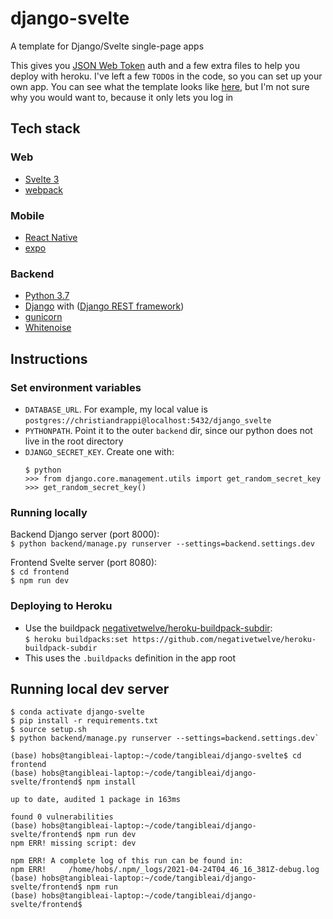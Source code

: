 # django-svelte
A template for Django/Svelte single-page apps

This gives you [JSON Web Token](https://jwt.io/) auth and a few extra files to help you deploy with heroku. I've left a few `TODO`s in the code, so you can set up your own app. You can see what the template looks like [here](https://django-svelte.herokuapp.com), but I'm not sure why you would want to, because it only lets you log in

## Tech stack

### Web
- [Svelte 3](https://svelte.dev/)
- [webpack](https://webpack.js.org/)

### Mobile
- [React Native](https://facebook.github.io/react-native/)
- [expo](https://github.com/expo/expo)

### Backend
- [Python 3.7](https://www.python.org/)
- [Django](https://www.djangoproject.com/) with ([Django REST framework](https://www.django-rest-framework.org/))
- [gunicorn](https://gunicorn.org/)
- [Whitenoise](http://whitenoise.evans.io/en/stable/)

## Instructions

### Set environment variables
- `DATABASE_URL`. For example, my local value is `postgres://christiandrappi@localhost:5432/django_svelte`
- `PYTHONPATH`. Point it to the outer `backend` dir, since our python does not live in the root directory
- `DJANGO_SECRET_KEY`. Create one with:  
    ```
    $ python
    >>> from django.core.management.utils import get_random_secret_key
    >>> get_random_secret_key()
    ```

### Running locally

Backend Django server (port 8000):  
`$ python backend/manage.py runserver --settings=backend.settings.dev`

Frontend Svelte server (port 8080):  
`$ cd frontend`  
`$ npm run dev`  


### Deploying to Heroku
- Use the buildpack [negativetwelve/heroku-buildpack-subdir](https://github.com/negativetwelve/heroku-buildpack-subdir):  
```$ heroku buildpacks:set https://github.com/negativetwelve/heroku-buildpack-subdir```
- This uses the `.buildpacks` definition in the app root


## Running local dev server

```
$ conda activate django-svelte
$ pip install -r requirements.txt
$ source setup.sh
$ python backend/manage.py runserver --settings=backend.settings.dev`
```

```
(base) hobs@tangibleai-laptop:~/code/tangibleai/django-svelte$ cd frontend
(base) hobs@tangibleai-laptop:~/code/tangibleai/django-svelte/frontend$ npm install

up to date, audited 1 package in 163ms

found 0 vulnerabilities
(base) hobs@tangibleai-laptop:~/code/tangibleai/django-svelte/frontend$ npm run dev
npm ERR! missing script: dev

npm ERR! A complete log of this run can be found in:
npm ERR!     /home/hobs/.npm/_logs/2021-04-24T04_46_16_381Z-debug.log
(base) hobs@tangibleai-laptop:~/code/tangibleai/django-svelte/frontend$ npm run
(base) hobs@tangibleai-laptop:~/code/tangibleai/django-svelte/frontend$ 
```
